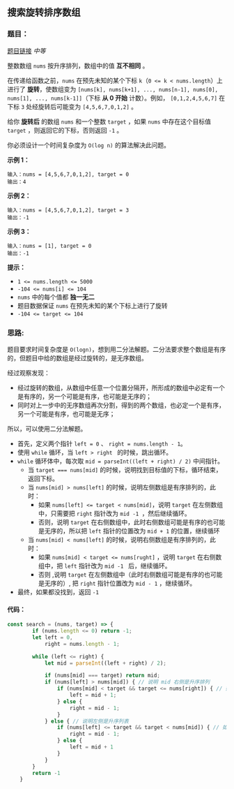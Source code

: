 ## 搜索旋转排序数组

### 题目：

[题目链接](https://leetcode.cn/problems/search-in-rotated-sorted-array/description/)  *中等*

整数数组 `nums` 按升序排列，数组中的值 **互不相同** 。

在传递给函数之前，`nums` 在预先未知的某个下标 `k`（`0 <= k < nums.length`）上进行了 **旋转**，使数组变为 `[nums[k], nums[k+1], ..., nums[n-1], nums[0], nums[1], ..., nums[k-1]]`（下标 **从 0 开始** 计数）。例如， `[0,1,2,4,5,6,7]` 在下标 `3` 处经旋转后可能变为 `[4,5,6,7,0,1,2]` 。

给你 **旋转后** 的数组 `nums` 和一个整数 `target` ，如果 `nums` 中存在这个目标值 `target` ，则返回它的下标，否则返回 `-1` 。

你必须设计一个时间复杂度为 `O(log n)` 的算法解决此问题。



**示例 1：**

```
输入：nums = [4,5,6,7,0,1,2], target = 0
输出：4
```

**示例 2：**

```
输入：nums = [4,5,6,7,0,1,2], target = 3
输出：-1
```

**示例 3：**

```
输入：nums = [1], target = 0
输出：-1
```

 

**提示：**

- `1 <= nums.length <= 5000`
- `-104 <= nums[i] <= 104`
- `nums` 中的每个值都 **独一无二**
- 题目数据保证 `nums` 在预先未知的某个下标上进行了旋转
- `-104 <= target <= 104`

### 思路:

题目要求时间复杂度是 `O(logn)`，想到用二分法解题。二分法要求整个数组是有序的，但题目中给的数组是经过旋转的，是无序数组。

经过观察发现：

- 经过旋转的数组，从数组中任意一个位置分隔开，所形成的数组中必定有一个是有序的，另一个可能是有序，也可能是无序的；
- 同时对上一步中的无序数组再次分割，得到的两个数组，也必定一个是有序，另一个可能是有序，也可能是无序；

所以，可以使用二分法解题。

- 首先，定义两个指针 `left = 0`  、 `right = nums.length - 1`。
- 使用 `while` 循环，当 `left > right ` 的时候，跳出循环。
- `while` 循环体中，每次取 `mid = parseInt((left + right) / 2)` 中间指针。
  - 当 `target === nums[mid]` 的时候，说明找到目标值的下标，循环结束，返回下标。
  - 当 `nums[mid] > nums[left]` 的时候，说明左侧数组是有序排列的，此时：
    - 如果 `nums[left] <= target < nums[mid]`，说明 `target` 在左侧数组中，只需要把 `right` 指针改为 `mid -1 `，然后继续循环。
    - 否则，说明 `target` 在右侧数组中，此时右侧数组可能是有序的也可能是无序的，所以把 `left` 指针的位置改为 `mid + 1` 的位置，继续循环
  - 当 `nums[mid] < nums[left]` 的时候，说明右侧数组是有序排列的，此时：
    - 如果 `nums[mid] < target <= nums[rught]` ，说明 `target` 在右侧数组中，把 `left` 指针改为 `mid -1 ` 后，继续循环。
    - 否则 ,说明 `target` 在左侧数组中（此时右侧数组可能是有序的也可能是无序的）, 把 `right` 指针位置改为 `mid - 1` ，继续循环。
- 最终，如果都没找到，返回 `-1`

#### 代码：

```javascript
const search = (nums, target) => {
        if (nums.length <= 0) return -1;
        let left = 0,
            right = nums.length - 1;

        while (left <= right) {
            let mid = parseInt((left + right) / 2);

            if (nums[mid] === target) return mid;
            if (nums[left] > nums[mid]) { // 说明 mid 右侧是升序排列
                if (nums[mid] < target && target <= nums[right]) { // 如果 target 在 mid 和 right 之间，就改变 left 位置，继续循环
                    left = mid + 1;
                } else {
                    right = mid - 1;
                }
            } else { // 说明左侧是升序列表
                if (nums[left] <= target && target < nums[mid]) { // 如果 target 在 left 和 mid 之间，就改变 right 位置，继续循环
                    right = mid - 1;
                } else {
                    left = mid + 1
                }
            }
        }
        return -1
    }
```









